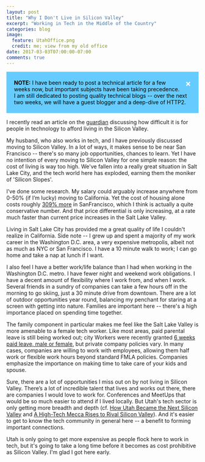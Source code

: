 ```yaml
---
layout: post
title: "Why I Don't Live in Silicon Valley"
excerpt: "Working in Tech in the Middle of the Country"
categories: blog
image:
  feature: UtahOffice.png
  credit: me; view from my old office
date: 2017-03-03T07:00:00-07:00
comments: true
---
```

<style>
.alert {
    padding: 20px;
    background-color: #f44336;
    color: black;
    opacity: 1;
    transition: opacity 0.6s;
    margin-bottom: 15px;
}

.alert.note {background-color: #66ccff;}

.closebtn {
    margin-left: 15px;
    color: white;
    font-weight: bold;
    float: right;
    font-size: 22px;
    line-height: 20px;
    cursor: pointer;
    transition: 0.3s;
}

.closebtn:hover {
    color: black;
}
</style>

<div class="alert note">
  <span class="closebtn">&times;</span>  
  <strong>NOTE:</strong> I have been ready to  post a technical article for a few weeks now, but important subjects have been taking precedence.  I am still dedicated to posting quality technical blogs -- over the next two weeks, we will have a guest blogger and a deep-dive of HTTP2.
</div>

<script>
var close = document.getElementsByClassName("closebtn");
var i;

for (i = 0; i < close.length; i++) {
    close[i].onclick = function(){
        var div = this.parentElement;
        div.style.opacity = "0";
        setTimeout(function(){ div.style.display = "none"; }, 600);
    }
}
</script>

I recently read an article on the <a href="https://www.theguardian.com/technology/2017/feb/27/silicon-aa-cost-of-living-crisis-has-americas-highest-paid-feeling-poor?CMP=share_btn_fb">guardian</a> discussing how difficult it is for people in technology to afford living in the Silicon Valley.  

My husband, who also works in tech, and I have previously discussed moving to Silicon Valley.  In a lot of ways, it makes sense to be near San Francisco -- there's so many job opportunities, chances to learn.  Yet I have no intention of every moving to Silicon Valley for one simple reason: the cost of living is way too high.  We've fallen into a really great situation in Salt Lake City, and the tech world here has exploded, earning them the moniker of 'Silicon Slopes'.

I’ve done some research.  My salary could arguably increase anywhere from 0-50% (if I’m lucky) moving to California.  Yet the cost of housing alone costs roughly <a href="https://www.nerdwallet.com/cost-of-living-calculator">309% more</a> in SanFrancisco, which I think is actually a quite conservative number. And that price differential is only increasing, at a rate much faster than current price increases in the Salt Lake Valley.

Living in Salt Lake City has provided me a great quality of life I couldn't realize in California. Side note -- I grew up and spent a majority of my work career in the Washington D.C. area, a very expensive metropolis, albeit not as much as NYC or San Francisco.  I have a 10 minute walk to work; I can go home and take a nap at lunch if I want.

I also feel I have a better work/life balance than I had when working in the Washington D.C. metro.  I have fewer night and weekend work obligations.  I have a decent amount of flexibility where I work from, and when I work.  Several friends in a sundry of companies can take a few hours off in the morning to go skiing, just a 30 minute drive from downtown.  There are a lot of outdoor opportunities year round, balancing my penchant for staring at a screen with getting into nature.  Families are important here -- there's a high importance placed on spending time together.

The family component in particular makes me feel like the Salt Lake Valley is more amenable to a female tech worker.  Like most areas, paid parental leave is still being worked out; city Workers were recently granted <a href="http://www.sltrib.com/home/4785585-155/salt-lake-city-announces-paid-parental">6 weeks paid leave, male or female</a>, but private company policies vary.  In many cases, companies are willing to work with employees, allowing them half work or flexible work hours beyond standard FMLA policies. Companies emphasize the importance on making time to take care of your kids and spouse.

Sure, there are a lot of opportunities I miss out on by not living in Silicon Valley.  There’s a lot of incredible talent that lives and works out there, there are companies I would love to work for.  Conferences and MeetUps that would be so much easier to attend if I lived locally.  But Utah's tech sector is only getting more breadth and depth (cf. <a href="http://www.newyorker.com/business/currency/utah-became-next-silicon-valley">How Utah Became the Next Silicon Valley</a> and <a href="http://www.cnbc.com/2016/07/13/a-high-tech-mecca-rises-to-rival-silicon-valley.html">A High-Tech Mecca Rises to Rival Silicon Valley</a>).  And it's easier to get to know the tech community in general here -- a benefit to forming important connections.

Utah is only going to get more expensive as people flock here to work in tech, but it's going to take a long time before it becomes as cost prohibitive as Silicon Valley.  I'm glad I got here early.
